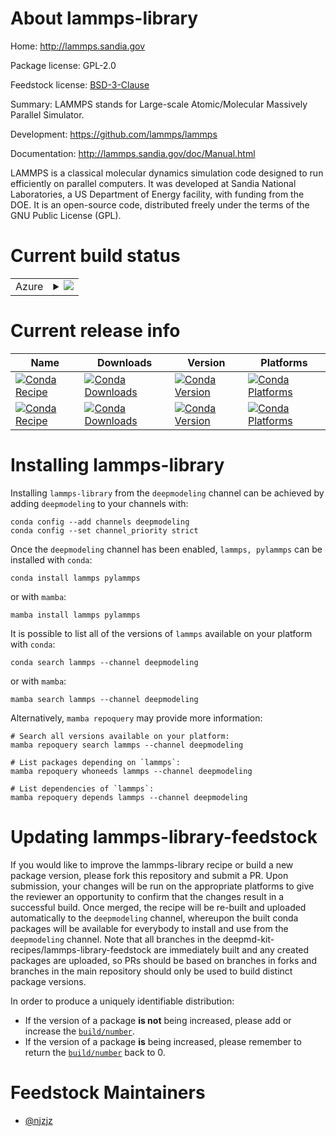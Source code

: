 About lammps-library
====================

Home: http://lammps.sandia.gov

Package license: GPL-2.0

Feedstock license: [BSD-3-Clause](https://github.com/deepmd-kit-recipes/lammps-dp-feedstock/blob/master/LICENSE.txt)

Summary: LAMMPS stands for Large-scale Atomic/Molecular Massively Parallel Simulator.

Development: https://github.com/lammps/lammps

Documentation: http://lammps.sandia.gov/doc/Manual.html

LAMMPS is a classical molecular dynamics simulation code designed to
run efficiently on parallel computers.  It was developed at Sandia
National Laboratories, a US Department of Energy facility, with
funding from the DOE.  It is an open-source code, distributed freely
under the terms of the GNU Public License (GPL).


Current build status
====================


<table>
    
  <tr>
    <td>Azure</td>
    <td>
      <details>
        <summary>
          <a href="https://dev.azure.com/deepmd-kit-recipes/feedstock-builds/_build/latest?definitionId=3&branchName=master">
            <img src="https://dev.azure.com/deepmd-kit-recipes/feedstock-builds/_apis/build/status/lammps-dp-feedstock?branchName=master">
          </a>
        </summary>
        <table>
          <thead><tr><th>Variant</th><th>Status</th></tr></thead>
          <tbody><tr>
              <td>linux_64</td>
              <td>
                <a href="https://dev.azure.com/deepmd-kit-recipes/feedstock-builds/_build/latest?definitionId=3&branchName=master">
                  <img src="https://dev.azure.com/deepmd-kit-recipes/feedstock-builds/_apis/build/status/lammps-dp-feedstock?branchName=master&jobName=linux&configuration=linux_64_" alt="variant">
                </a>
              </td>
            </tr>
          </tbody>
        </table>
      </details>
    </td>
  </tr>
</table>

Current release info
====================

| Name | Downloads | Version | Platforms |
| --- | --- | --- | --- |
| [![Conda Recipe](https://img.shields.io/badge/recipe-lammps-green.svg)](https://anaconda.org/deepmodeling/lammps) | [![Conda Downloads](https://img.shields.io/conda/dn/deepmodeling/lammps.svg)](https://anaconda.org/deepmodeling/lammps) | [![Conda Version](https://img.shields.io/conda/vn/deepmodeling/lammps.svg)](https://anaconda.org/deepmodeling/lammps) | [![Conda Platforms](https://img.shields.io/conda/pn/deepmodeling/lammps.svg)](https://anaconda.org/deepmodeling/lammps) |
| [![Conda Recipe](https://img.shields.io/badge/recipe-pylammps-green.svg)](https://anaconda.org/deepmodeling/pylammps) | [![Conda Downloads](https://img.shields.io/conda/dn/deepmodeling/pylammps.svg)](https://anaconda.org/deepmodeling/pylammps) | [![Conda Version](https://img.shields.io/conda/vn/deepmodeling/pylammps.svg)](https://anaconda.org/deepmodeling/pylammps) | [![Conda Platforms](https://img.shields.io/conda/pn/deepmodeling/pylammps.svg)](https://anaconda.org/deepmodeling/pylammps) |

Installing lammps-library
=========================

Installing `lammps-library` from the `deepmodeling` channel can be achieved by adding `deepmodeling` to your channels with:

```
conda config --add channels deepmodeling
conda config --set channel_priority strict
```

Once the `deepmodeling` channel has been enabled, `lammps, pylammps` can be installed with `conda`:

```
conda install lammps pylammps
```

or with `mamba`:

```
mamba install lammps pylammps
```

It is possible to list all of the versions of `lammps` available on your platform with `conda`:

```
conda search lammps --channel deepmodeling
```

or with `mamba`:

```
mamba search lammps --channel deepmodeling
```

Alternatively, `mamba repoquery` may provide more information:

```
# Search all versions available on your platform:
mamba repoquery search lammps --channel deepmodeling

# List packages depending on `lammps`:
mamba repoquery whoneeds lammps --channel deepmodeling

# List dependencies of `lammps`:
mamba repoquery depends lammps --channel deepmodeling
```




Updating lammps-library-feedstock
=================================

If you would like to improve the lammps-library recipe or build a new
package version, please fork this repository and submit a PR. Upon submission,
your changes will be run on the appropriate platforms to give the reviewer an
opportunity to confirm that the changes result in a successful build. Once
merged, the recipe will be re-built and uploaded automatically to the
`deepmodeling` channel, whereupon the built conda packages will be available for
everybody to install and use from the `deepmodeling` channel.
Note that all branches in the deepmd-kit-recipes/lammps-library-feedstock are
immediately built and any created packages are uploaded, so PRs should be based
on branches in forks and branches in the main repository should only be used to
build distinct package versions.

In order to produce a uniquely identifiable distribution:
 * If the version of a package **is not** being increased, please add or increase
   the [``build/number``](https://docs.conda.io/projects/conda-build/en/latest/resources/define-metadata.html#build-number-and-string).
 * If the version of a package **is** being increased, please remember to return
   the [``build/number``](https://docs.conda.io/projects/conda-build/en/latest/resources/define-metadata.html#build-number-and-string)
   back to 0.

Feedstock Maintainers
=====================

* [@njzjz](https://github.com/njzjz/)

